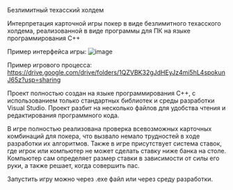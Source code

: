 Безлимитный техасский холдем

Интерпретация карточной игры покер в виде безлимитного техасского холдема, реализованной в виде программы для ПК на языке программирования C++

Пример интерфейса игры:
![image](https://github.com/ddovwll/PokerPractik/assets/130849986/f966f7f8-b625-4644-b4b2-3315b8910783)

Пример игрового процесса:
https://drive.google.com/drive/folders/1QZVBK32gJdHEyJz4mi5hL4spokunJ65z?usp=sharing

Проект полностью создан на языке программирования C++, с использованием только стандартных библиотек и среды разработки Visual Studio. Проект разбит на несколько файлов для удобства чтения и редактирования программного кода.

В игре полностью реализована проверка всевозможных карточных комбинаций для покера, что вызвало немало трудностей в ходе разработки их алгоритмов. Также в игре присутствует система ставок, где игрок или компьютер не может сделать ставку ниже банка на столе. Компьютер сам определяет размер ставки в зависимости от силы его руки, а также решает, когда совершить пас.

Запустить игру можно через .exe файл или через среду разработки.
